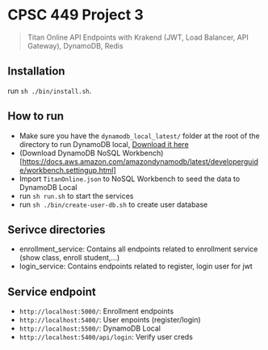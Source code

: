 # CPSC 449 Project 3
> Titan Online API Endpoints with Krakend (JWT, Load Balancer, API Gateway), DynamoDB, Redis 


## Installation
run `sh ./bin/install.sh`.

## How to run
- Make sure you have the `dynamodb_local_latest/` folder at the root of the directory to run DynamoDB local, [Download it here](https://docs.aws.amazon.com/amazondynamodb/latest/developerguide/DynamoDBLocal.DownloadingAndRunning.html)
- (Download DynamoDB NoSQL Workbench)[https://docs.aws.amazon.com/amazondynamodb/latest/developerguide/workbench.settingup.html]
- Import `TitanOnline.json` to NoSQL Workbench to seed the data to DynamoDB Local
- run `sh run.sh` to start the services
- run `sh ./bin/create-user-db.sh` to create user database

## Serivce directories
- enrollment_service: Contains all endpoints related to enrollment service (show class, enroll student,...)
- login_service: Contains endpoints related to register, login user for jwt   

## Service endpoint
- `http://localhost:5000/`: Enrollment endpoints
- `http://localhost:5400/`: User enpoints (register/login)
- `http://localhost:5500/`: DynamoDB Local
- `http://localhost:5400/api/login`: Verify user creds